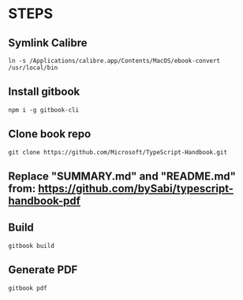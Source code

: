 # STEPS


## Symlink Calibre
```
ln -s /Applications/calibre.app/Contents/MacOS/ebook-convert /usr/local/bin
```
 
## Install gitbook
```
npm i -g gitbook-cli
```
 
## Clone book repo
```
git clone https://github.com/Microsoft/TypeScript-Handbook.git
```
 
## Replace "SUMMARY.md" and "README.md" from: https://github.com/bySabi/typescript-handbook-pdf

## Build
```
gitbook build
```
 
## Generate PDF
```
gitbook pdf
```
